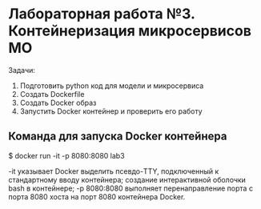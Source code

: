# Лабораторная работа №3. Контейнеризация микросервисов МО
Задачи:
1. Подготовить python код для модели и микросервиса
2. Создать Dockerfile
3. Создать Docker образ
4. Запустить Docker контейнер и проверить его работу

## Команда для запуска Docker контейнера
$ docker run -it -p 8080:8080 lab3

-it указывает Docker выделить псевдо-TTY, подключенный к стандартному вводу контейнера; создание интерактивной оболочки bash в контейнере;
-p 8080:8080 выполняет перенаправление порта с порта 8080 хоста на порт 8080 контейнера Docker.

